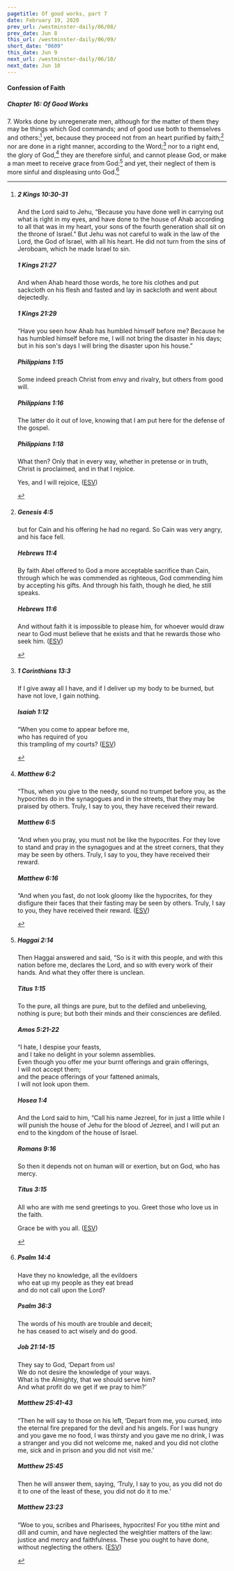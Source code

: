 ```yaml
---
pagetitle: Of good works, part 7
date: February 19, 2020
prev_url: /westminster-daily/06/08/
prev_date: Jun 8
this_url: /westminster-daily/06/09/
short_date: "0609"
this_date: Jun 9
next_url: /westminster-daily/06/10/
next_date: Jun 10
---
```


#### Confession of Faith

##### Chapter 16: Of Good Works

<span class="q">7.</span> Works done by unregenerate men, although for the matter of them they may be things which God commands; and of good use both to themselves and others:[^fnref:wcf1] yet, because they proceed not from an heart purified by faith;[^fnref:wcf2] nor are done in a right manner, according to the Word;[^fnref:wcf3] nor to a right end, the glory of God,[^fnref:wcf4] they are therefore sinful, and cannot please God, or make a man meet to receive grace from God:[^fnref:wcf5] and yet, their neglect of them is more sinful and displeasing unto God.[^fnref:wcf6]

[^fnref:wcf1]: <div class="esv"><h5>2 Kings 10:30-31</h5> <div class="esv-text"><p id="p12010030.01-1">And the <span class="small-caps">Lord</span> said to Jehu, &#8220;Because you have done well in carrying out what is right in my eyes, and have done to the house of Ahab according to all that was in my heart, your sons of the fourth generation shall sit on the throne of Israel.&#8221; But Jehu was not careful to walk in the law of the <span class="small-caps">Lord</span>, the God of Israel, with all his heart. He did not turn from the sins of Jeroboam, which he made Israel to sin.</p> </div><h5>1 Kings 21:27</h5> <div class="esv-text"><p id="p11021027.01-2">And when Ahab heard those words, he tore his clothes and put sackcloth on his flesh and fasted and lay in sackcloth and went about dejectedly.</p> </div><h5>1 Kings 21:29</h5> <div class="esv-text"><p id="p11021029.01-3">&#8220;Have you seen how Ahab has humbled himself before me? Because he has humbled himself before me, I will not bring the disaster in his days; but in his son's days I will bring the disaster upon his house.&#8221;</p> </div><h5>Philippians 1:15</h5> <div class="esv-text"><p id="p50001015.01-4">Some indeed preach Christ from envy and rivalry, but others from good will.</p> </div><h5>Philippians 1:16</h5> <div class="esv-text"><p id="p50001016.01-5">The latter do it out of love, knowing that I am put here for the defense of the gospel.</p> </div><h5>Philippians 1:18</h5> <div class="esv-text"><p id="p50001018.01-6">What then? Only that in every way, whether in pretense or in truth, Christ is proclaimed, and in that I rejoice.</p>  <p id="p50001018.26-6">Yes, and I will rejoice,  (<a href="http://www.esv.org" class="copyright">ESV</a>)</p> </div> </div>

[^fnref:wcf2]: <div class="esv"><h5>Genesis 4:5</h5> <div class="esv-text"><p id="p01004005.01-1">but for Cain and his offering he had no regard. So Cain was very angry, and his face fell.</p> </div><h5>Hebrews 11:4</h5> <div class="esv-text"><p id="p58011004.01-2">By faith Abel offered to God a more acceptable sacrifice than Cain, through which he was commended as righteous, God commending him by accepting his gifts. And through his faith, though he died, he still speaks.</p> </div><h5>Hebrews 11:6</h5> <div class="esv-text"><p id="p58011006.01-3">And without faith it is impossible to please him, for whoever would draw near to God must believe that he exists and that he rewards those who seek him.  (<a href="http://www.esv.org" class="copyright">ESV</a>)</p> </div> </div>

[^fnref:wcf3]: <div class="esv"><h5>1 Corinthians 13:3</h5> <div class="esv-text"><p id="p46013003.01-1">If I give away all I have, and if I deliver up my body to be burned, but have not love, I gain nothing.</p> </div><h5>Isaiah 1:12</h5> <div class="esv-text"><div class="block-indent"> <p class="line-group" id="p23001012.01-2">&#8220;When you come to appear before me,<br /> <span class="indent"></span>who has required of you<br /> <span class="indent"></span>this trampling of my courts?  (<a href="http://www.esv.org" class="copyright">ESV</a>)</p> </div> </div> </div>

[^fnref:wcf4]: <div class="esv"><h5>Matthew 6:2</h5> <div class="esv-text"><p class="chapter-first" id="p40006002.01-1"><span class="woc">&#8220;Thus, when you give to the needy, sound no trumpet before you, as the hypocrites do in the synagogues and in the streets, that they may be praised by others. Truly, I say to you, they have received their reward.</span></p> </div><h5>Matthew 6:5</h5> <div class="esv-text"> <p id="p40006005.04-2"><span class="woc">&#8220;And when you pray, you must not be like the hypocrites. For they love to stand and pray in the synagogues and at the street corners, that they may be seen by others. Truly, I say to you, they have received their reward.</span></p> </div><h5>Matthew 6:16</h5> <div class="esv-text"> <p id="p40006016.02-3"><span class="woc">&#8220;And when you fast, do not look gloomy like the hypocrites, for they disfigure their faces that their fasting may be seen by others. Truly, I say to you, they have received their reward.</span>  (<a href="http://www.esv.org" class="copyright">ESV</a>)</p> </div> </div>

[^fnref:wcf5]: <div class="esv"><h5>Haggai 2:14</h5> <div class="esv-text"><p id="p37002014.01-1">Then Haggai answered and said, &#8220;So is it with this people, and with this nation before me, declares the <span class="small-caps">Lord</span>, and so with every work of their hands. And what they offer there is unclean.</p> </div><h5>Titus 1:15</h5> <div class="esv-text"><p id="p56001015.01-2">To the pure, all things are pure, but to the defiled and unbelieving, nothing is pure; but both their minds and their consciences are defiled.</p> </div><h5>Amos 5:21-22</h5> <div class="esv-text"><div class="block-indent"> <p class="line-group" id="p30005021.01-3">&#8220;I hate, I despise your feasts,<br /> <span class="indent"></span>and I take no delight in your solemn assemblies.<br />  Even though you offer me your burnt offerings and grain offerings,<br /> <span class="indent"></span>I will not accept them;<br /> and the peace offerings of your fattened animals,<br /> <span class="indent"></span>I will not look upon them.</p> </div> </div><h5>Hosea 1:4</h5> <div class="esv-text"><p id="p28001004.01-4">And the <span class="small-caps">Lord</span> said to him, &#8220;Call his name Jezreel, for in just a little while I will punish the house of Jehu for the blood of Jezreel, and I will put an end to the kingdom of the house of Israel.</p> </div><h5>Romans 9:16</h5> <div class="esv-text"><p id="p45009016.01-5">So then it depends not on human will or exertion, but on God, who has mercy.</p> </div><h5>Titus 3:15</h5> <div class="esv-text"><p id="p56003015.01-6">All who are with me send greetings to you. Greet those who love us in the faith.</p> <p id="p56003015.18-6">Grace be with you all.  (<a href="http://www.esv.org" class="copyright">ESV</a>)</p> </div> </div>

[^fnref:wcf6]: <div class="esv"><h5>Psalm 14:4</h5> <div class="esv-text"><div class="block-indent"> <p class="line-group" id="p19014004.01-1">Have they no knowledge, all the evildoers<br /> <span class="indent"></span>who eat up my people as they eat bread<br /> <span class="indent"></span>and do not call upon the <span class="small-caps">Lord</span>?</p> </div> </div><h5>Psalm 36:3</h5> <div class="esv-text"><div class="block-indent"> <p class="line-group" id="p19036003.01-2">The words of his mouth are trouble and deceit;<br /> <span class="indent"></span>he has ceased to act wisely and do good.</p> </div> </div><h5>Job 21:14-15</h5> <div class="esv-text"><div class="block-indent"> <p class="line-group" id="p18021014.01-3">They say to God, &#8216;Depart from us!<br /> <span class="indent"></span>We do not desire the knowledge of your ways.<br />  What is the Almighty, that we should serve him?<br /> <span class="indent"></span>And what profit do we get if we pray to him?&#8217;</p> </div> </div><h5>Matthew 25:41-43</h5> <div class="esv-text"><p id="p40025041.01-4"><span class="woc">&#8220;Then he will say to those on his left, &#8216;Depart from me, you cursed, into the eternal fire prepared for the devil and his angels.</span> <span class="woc">For I was hungry and you gave me no food, I was thirsty and you gave me no drink,</span> <span class="woc">I was a stranger and you did not welcome me, naked and you did not clothe me, sick and in prison and you did not visit me.&#8217;</span></p> </div><h5>Matthew 25:45</h5> <div class="esv-text"><p id="p40025045.01-5"><span class="woc">Then he will answer them, saying, &#8216;Truly, I say to you, as you did not do it to one of the least of these, you did not do it to me.&#8217;</span></p> </div><h5>Matthew 23:23</h5> <div class="esv-text"><p id="p40023023.01-6"><span class="woc">&#8220;Woe to you, scribes and Pharisees, hypocrites! For you tithe mint and dill and cumin, and have neglected the weightier matters of the law: justice and mercy and faithfulness. These you ought to have done, without neglecting the others.</span>  (<a href="http://www.esv.org" class="copyright">ESV</a>)</p> </div> </div>


